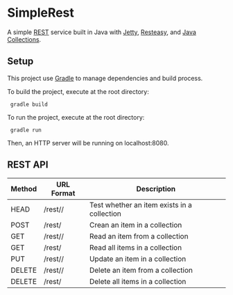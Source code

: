 # SimpleRest #
A simple [REST](http://en.wikipedia.org/wiki/Representational_state_transfer) service built in Java with [Jetty](http://eclipse.org/jetty/), [Resteasy](http://resteasy.jboss.org/), and [Java Collections](http://docs.oracle.com/javase/8/docs/api/java/util/package-summary.html).

## Setup ##
This project use [Gradle](https://gradle.org/) to manage dependencies and build process.

To build the project, execute at the root directory:
    
     gradle build

To run the project, execute at the root directory:
     
     gradle run

Then, an HTTP server will be running on localhost:8080.

## REST API ##

Method | URL Format              | Description
-------|-------------------------|-------------
HEAD   | /rest/<collection>/<id> | Test whether an item exists in a collection
POST   | /rest/<collection>      | Crean an item in a collection
GET    | /rest/<collection>/<id> | Read an item from a collection
GET    | /rest/<collection>      | Read all items in a collection
PUT    | /rest/<collection>/<id> | Update an item in a collection
DELETE | /rest/<collection>/<id> | Delete an item from a collection
DELETE | /rest/<collection>      | Delete all items in a collection